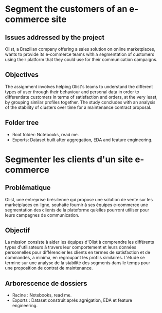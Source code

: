 # Segment the customers of an e-commerce site

## Issues addressed by the project

Olist, a Brazilian company offering a sales solution on online marketplaces, wants to provide its e-commerce teams with a segmentation of customers using their platform that they could use for their communication campaigns.

## Objectives

The assignment involves helping Olist's teams to understand the different types of user through their behaviour and personal data in order to differentiate customers in terms of satisfaction and orders, at the very least, by grouping similar profiles together.
The study concludes with an analysis of the stability of clusters over time for a maintenance contract proposal.

## Folder tree

- Root folder: Notebooks, read me.
- Exports: Dataset built after aggregation, EDA and feature engineering.


#
#


# Segmenter les clients d'un site e-commerce

## Problématique 

Olist, une entreprise brésilienne qui propose une solution de vente sur les marketplaces en ligne, souhaite fournir à ses équipes e-commerce une segmentation des clients de la plateforme qu’elles pourront utiliser pour leurs campagnes de communication.

## Objectif

La mission consiste à aider les équipes d'Olist à comprendre les différents types d'utilisateurs à travers leur comportement et leurs données personnelles pour différencier les clients en termes de satisfaction et de commandes, a minima, en regroupant les profils similaires.
L'étude se termine sur une analyse de la stabilité des segments dans le temps pour une proposition de contrat de maintenance.

## Arborescence de dossiers

- Racine : Notebooks, read me.
- Exports : Dataset construit après agrégation, EDA et feature engineering.